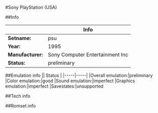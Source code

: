 #Sony PlayStation (USA)

##Info

||Info|
|-----|-----|
|**Setname:**|psu
|**Year:**|1995
|**Manufacturer:**|Sony Computer Entertainment Inc
|**Status:**|preliminary

##Emulation info
|| Status |
|-----|-----|
|Overall emulation:|preliminary
|Color emulation:|good
|Sound emulation:|imperfect
|Graphics emulation:|imperfect
|Savestates:|unsupported

##Tech info

##Romset info

<!--- START OF EDITED COMMENT DO NOT TOUCH TEXT ABOVE-->
